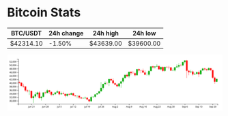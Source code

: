 # Bitcoin Stats

BTC/USDT|24h change|24h high|24h low|
|---|---|---|---|
|$42314.10|-1.50%|$43639.00|$39600.00|

<img src="./chart.svg">
